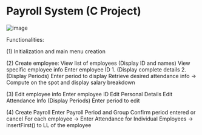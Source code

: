 # Payroll System (C Project)

![image](https://github.com/20100215/CIS2206PayrollSystem/assets/84717650/9833f8ea-17b8-4ed3-a890-5ccb1cd7c718)

  Functionalities:
  
(1)   Initialization and main menu creation
        
(2)   Create employee:
        View list of employees
            (Display ID and names)
        View specific employee info
            Enter employee ID
                1. (Display complete details
                2. (Display Periods)
                    Enter period to display
                        Retrieve desired attendance info -> Compute on the spot and display salary breakdown

 (3)   Edit employee info
            Enter employee ID
            Edit Personal Details
            Edit Attendance Info
                (Display Periods) Enter period to edit
                
(4)    Create Payroll
            Enter Payroll Period and Group
                Confirm period entered or cancel
                For each employee -> Enter Attendance for Individual Employees -> insertFirst() to LL of the employee
